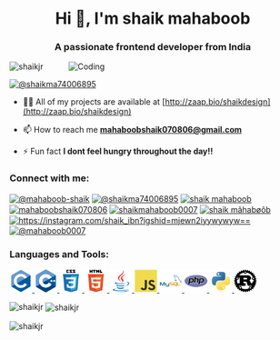 <h1 align="center">Hi 👋, I'm shaik mahaboob</h1>
<h3 align="center">A passionate frontend developer from India</h3>
<img align="right" alt="Coding"width="400" src="https://media3.giphy.com/media/lP8xu5t2DLGG045H8F/giphy.gif">
<p align="left"> <img src="https://komarev.com/ghpvc/?username=shaikjr&label=Profile%20views&color=0e75b6&style=flat" alt="shaikjr" /> </p>

<p align="left"> <a href="https://twitter.com/@shaikma74006895" target="blank"><img src="https://img.shields.io/twitter/follow/@shaikma74006895?logo=twitter&style=for-the-badge" alt="@shaikma74006895" /></a> </p>

- 👨‍💻 All of my projects are available at [http://zaap.bio/shaikdesign](http://zaap.bio/shaikdesign)

- 📫 How to reach me **mahaboobshaik070806@gmail.com**

- ⚡ Fun fact **I dont feel hungry throughout the day!!**

<h3 align="left">Connect with me:</h3>
<p align="left">
<a href="https://codepen.io/@mahaboob-shaik" target="blank"><img align="center" src="https://raw.githubusercontent.com/rahuldkjain/github-profile-readme-generator/master/src/images/icons/Social/codepen.svg" alt="@mahaboob-shaik" height="30" width="40" /></a>
<a href="https://twitter.com/@shaikma74006895" target="blank"><img align="center" src="https://raw.githubusercontent.com/rahuldkjain/github-profile-readme-generator/master/src/images/icons/Social/twitter.svg" alt="@shaikma74006895" height="30" width="40" /></a>
<a href="https://linkedin.com/in/shaik mahaboob" target="blank"><img align="center" src="https://raw.githubusercontent.com/rahuldkjain/github-profile-readme-generator/master/src/images/icons/Social/linked-in-alt.svg" alt="shaik mahaboob" height="30" width="40" /></a>
<a href="https://codesandbox.com/mahaboobshaik070806" target="blank"><img align="center" src="https://raw.githubusercontent.com/rahuldkjain/github-profile-readme-generator/master/src/images/icons/Social/codesandbox.svg" alt="mahaboobshaik070806" height="30" width="40" /></a>
<a href="https://kaggle.com/shaikmahaboob0007" target="blank"><img align="center" src="https://raw.githubusercontent.com/rahuldkjain/github-profile-readme-generator/master/src/images/icons/Social/kaggle.svg" alt="shaikmahaboob0007" height="30" width="40" /></a>
<a href="https://fb.com/shaik mãhabøôb" target="blank"><img align="center" src="https://raw.githubusercontent.com/rahuldkjain/github-profile-readme-generator/master/src/images/icons/Social/facebook.svg" alt="shaik mãhabøôb" height="30" width="40" /></a>
<a href="https://instagram.com/https://instagram.com/shaik_ibn?igshid=mjewn2iyywywyw==" target="blank"><img align="center" src="https://raw.githubusercontent.com/rahuldkjain/github-profile-readme-generator/master/src/images/icons/Social/instagram.svg" alt="https://instagram.com/shaik_ibn?igshid=mjewn2iyywywyw==" height="30" width="40" /></a>
<a href="https://www.youtube.com/c/@mahaboob0007" target="blank"><img align="center" src="https://raw.githubusercontent.com/rahuldkjain/github-profile-readme-generator/master/src/images/icons/Social/youtube.svg" alt="@mahaboob0007" height="30" width="40" /></a>
</p>

<h3 align="left">Languages and Tools:</h3>
<p align="left"> <a href="https://www.cprogramming.com/" target="_blank" rel="noreferrer"> <img src="https://raw.githubusercontent.com/devicons/devicon/master/icons/c/c-original.svg" alt="c" width="40" height="40"/> </a> <a href="https://www.w3schools.com/cpp/" target="_blank" rel="noreferrer"> <img src="https://raw.githubusercontent.com/devicons/devicon/master/icons/cplusplus/cplusplus-original.svg" alt="cplusplus" width="40" height="40"/> </a> <a href="https://www.w3schools.com/css/" target="_blank" rel="noreferrer"> <img src="https://raw.githubusercontent.com/devicons/devicon/master/icons/css3/css3-original-wordmark.svg" alt="css3" width="40" height="40"/> </a> <a href="https://www.w3.org/html/" target="_blank" rel="noreferrer"> <img src="https://raw.githubusercontent.com/devicons/devicon/master/icons/html5/html5-original-wordmark.svg" alt="html5" width="40" height="40"/> </a> <a href="https://www.java.com" target="_blank" rel="noreferrer"> <img src="https://raw.githubusercontent.com/devicons/devicon/master/icons/java/java-original.svg" alt="java" width="40" height="40"/> </a> <a href="https://developer.mozilla.org/en-US/docs/Web/JavaScript" target="_blank" rel="noreferrer"> <img src="https://raw.githubusercontent.com/devicons/devicon/master/icons/javascript/javascript-original.svg" alt="javascript" width="40" height="40"/> </a> <a href="https://www.mysql.com/" target="_blank" rel="noreferrer"> <img src="https://raw.githubusercontent.com/devicons/devicon/master/icons/mysql/mysql-original-wordmark.svg" alt="mysql" width="40" height="40"/> </a> <a href="https://www.php.net" target="_blank" rel="noreferrer"> <img src="https://raw.githubusercontent.com/devicons/devicon/master/icons/php/php-original.svg" alt="php" width="40" height="40"/> </a> <a href="https://www.python.org" target="_blank" rel="noreferrer"> <img src="https://raw.githubusercontent.com/devicons/devicon/master/icons/python/python-original.svg" alt="python" width="40" height="40"/> </a> <a href="https://www.rust-lang.org" target="_blank" rel="noreferrer"> <img src="https://raw.githubusercontent.com/devicons/devicon/master/icons/rust/rust-plain.svg" alt="rust" width="40" height="40"/> </a> </p>

<p><img align="left" src="https://github-readme-stats.vercel.app/api/top-langs?username=shaikjr&show_icons=true&locale=en&layout=compact" alt="shaikjr" /></p>

<p>&nbsp;<img align="center" src="https://github-readme-stats.vercel.app/api?username=shaikjr&show_icons=true&locale=en" alt="shaikjr" /></p>

<p><img align="center" src="https://github-readme-streak-stats.herokuapp.com/?user=shaikjr&" alt="shaikjr" /></p>
